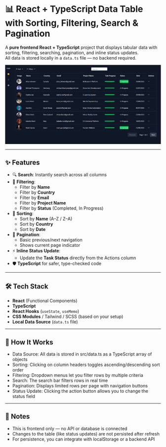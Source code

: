 # 📊 React + TypeScript Data Table with Sorting, Filtering, Search & Pagination

A **pure frontend React + TypeScript** project that displays tabular data with sorting, filtering, searching, pagination, and inline status updates.  
All data is stored locally in a `data.ts` file — no backend required.

![Project Preview](./preview1.png)

---

## ✨ Features

- 🔍 **Search**: Instantly search across all columns
- 📂 **Filtering**:
  - Filter by **Name**
  - Filter by **Country**
  - Filter by **Email**
  - Filter by **Project Name**
  - Filter by **Status** (Completed, In Progress)
- 📑 **Sorting**:
  - Sort by **Name** (A–Z / Z–A)
  - Sort by **Country**
  - Sort by **Date**
- 📅 **Pagination**:
  - Basic previous/next navigation
  - Shows current page indicator
- ⚡ **Inline Status Update**:
  - Update the **Task Status** directly from the Actions column
- 🛡 **TypeScript** for safer, type-checked code

---

## 🛠 Tech Stack

- **React** (Functional Components)
- **TypeScript**
- **React Hooks** (`useState`, `useMemo`)
- **CSS Modules** / Tailwind / SCSS (based on your setup)
- **Local Data Source** (`data.ts` file)

---

## 🧠 How It Works
- Data Source: All data is stored in src/data.ts as a TypeScript array of objects
- Sorting: Clicking on column headers toggles ascending/descending sort order
- Filtering: Dropdown menus let you filter rows by multiple criteria
- Search: The search bar filters rows in real time
- Pagination: Displays limited rows per page with navigation buttons
- Status Update: Clicking the action button allows you to change the status field

---

## 📌 Notes
- This is frontend only — no API or database is connected
- Changes to the table (like status updates) are not persisted after refresh
- For persistence, you can integrate with localStorage or a backend API
